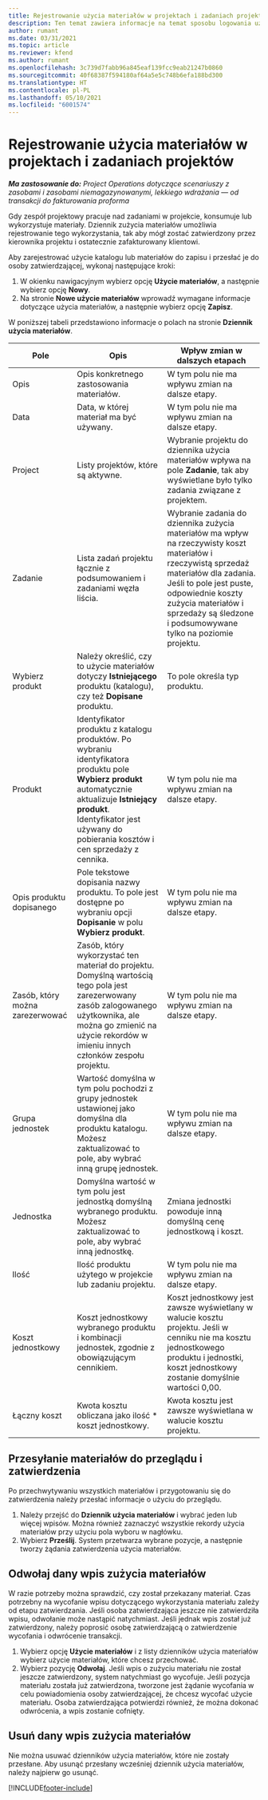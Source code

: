 ```yaml
---
title: Rejestrowanie użycia materiałów w projektach i zadaniach projektów
description: Ten temat zawiera informacje na temat sposobu logowania użycia materiałów do projektów i zadań projektów.
author: rumant
ms.date: 03/31/2021
ms.topic: article
ms.reviewer: kfend
ms.author: rumant
ms.openlocfilehash: 3c739d7fabb96a845eaf139fcc9eab21247b0860
ms.sourcegitcommit: 40f68387f594180af64a5e5c748b6efa188bd300
ms.translationtype: HT
ms.contentlocale: pl-PL
ms.lasthandoff: 05/10/2021
ms.locfileid: "6001574"
---
```

# <a name="record-material-usage-on-projects-and-project-tasks"></a>Rejestrowanie użycia materiałów w projektach i zadaniach projektów

_**Ma zastosowanie do:** Project Operations dotyczące scenariuszy z zasobami i zasobami niemagazynowanymi, lekkiego wdrażania — od transakcji do fakturowania proforma_

Gdy zespół projektowy pracuje nad zadaniami w projekcie, konsumuje lub wykorzystuje materiały. Dziennik zużycia materiałów umożliwia rejestrowanie tego wykorzystania, tak aby mógł zostać zatwierdzony przez kierownika projektu i ostatecznie zafakturowany klientowi. 

Aby zarejestrować użycie katalogu lub materiałów do zapisu i przesłać je do osoby zatwierdzającej, wykonaj następujące kroki: 

1. W okienku nawigacyjnym wybierz opcję **Użycie materiałów**, a następnie wybierz opcję **Nowy**.
2. Na stronie **Nowe użycie materiałów** wprowadź wymagane informacje dotyczące użycia materiałów, a następnie wybierz opcję **Zapisz**.

W poniższej tabeli przedstawiono informacje o polach na stronie **Dziennik użycia materiałów**. 

| **Pole** | **Opis** | **Wpływ zmian w dalszych etapach** |
| --- | --- | --- |
| Opis | Opis konkretnego zastosowania materiałów. | W tym polu nie ma wpływu zmian na dalsze etapy. |
| Data | Data, w której materiał ma być używany. | W tym polu nie ma wpływu zmian na dalsze etapy. |
| Project | Listy projektów, które są aktywne. | Wybranie projektu do dziennika użycia materiałów wpływa na pole **Zadanie**, tak aby wyświetlane było tylko zadania związane z projektem. |
| Zadanie | Lista zadań projektu łącznie z podsumowaniem i zadaniami węzła liścia. | Wybranie zadania do dziennika zużycia materiałów ma wpływ na rzeczywisty koszt materiałów i rzeczywistą sprzedaż materiałów dla zadania. Jeśli to pole jest puste, odpowiednie koszty zużycia materiałów i sprzedaży są śledzone i podsumowywane tylko na poziomie projektu. |
| Wybierz produkt | Należy określić, czy to użycie materiałów dotyczy **Istniejącego** produktu (katalogu), czy też **Dopisane** produktu. | To pole określa typ produktu. |
| Produkt | Identyfikator produktu z katalogu produktów. Po wybraniu identyfikatora produktu pole **Wybierz produkt** automatycznie aktualizuje **Istniejący produkt**. Identyfikator jest używany do pobierania kosztów i cen sprzedaży z cennika. | W tym polu nie ma wpływu zmian na dalsze etapy. |
| Opis produktu dopisanego | Pole tekstowe dopisania nazwy produktu. To pole jest dostępne po wybraniu opcji **Dopisanie** w polu **Wybierz produkt**.| W tym polu nie ma wpływu zmian na dalsze etapy. |
| Zasób, który można zarezerwować| Zasób, który wykorzystać ten materiał do projektu. Domyślną wartością tego pola jest zarezerwowany zasób zalogowanego użytkownika, ale można go zmienić na użycie rekordów w imieniu innych członków zespołu projektu. | W tym polu nie ma wpływu zmian na dalsze etapy. |
| Grupa jednostek | Wartość domyślna w tym polu pochodzi z grupy jednostek ustawionej jako domyślna dla produktu katalogu. Możesz zaktualizować to pole, aby wybrać inną grupę jednostek. | W tym polu nie ma wpływu zmian na dalsze etapy. |
| Jednostka | Domyślna wartość w tym polu jest jednostką domyślną wybranego produktu. Możesz zaktualizować to pole, aby wybrać inną jednostkę. | Zmiana jednostki powoduje inną domyślną cenę jednostkową i koszt. |
| Ilość | Ilość produktu użytego w projekcie lub zadaniu projektu. | W tym polu nie ma wpływu zmian na dalsze etapy. |
| Koszt jednostkowy | Koszt jednostkowy wybranego produktu i kombinacji jednostek, zgodnie z obowiązującym cennikiem. | Koszt jednostkowy jest zawsze wyświetlany w walucie kosztu projektu. Jeśli w cenniku nie ma kosztu jednostkowego produktu i jednostki, koszt jednostkowy zostanie domyślnie wartości 0,00. |
| Łączny koszt | Kwota kosztu obliczana jako ilość \* koszt jednostkowy.| Kwota kosztu jest zawsze wyświetlana w walucie kosztu projektu. |


## <a name="submit-material-usage-for-review-and-approval"></a>Przesyłanie materiałów do przeglądu i zatwierdzenia 
Po przechwytywaniu wszystkich materiałów i przygotowaniu się do zatwierdzenia należy przesłać informacje o użyciu do przeglądu.

1. Należy przejść do **Dziennik użycia materiałów** i wybrać jeden lub więcej wpisów. Można również zaznaczyć wszystkie rekordy użycia materiałów przy użyciu pola wyboru w nagłówku.
2. Wybierz **Prześlij**. System przetwarza wybrane pozycje, a następnie tworzy żądania zatwierdzenia użycia materiałów.

## <a name="recall-a-material-usage-log"></a>Odwołaj dany wpis zużycia materiałów

W razie potrzeby można sprawdzić, czy został przekazany materiał. Czas potrzebny na wycofanie wpisu dotyczącego wykorzystania materiału zależy od etapu zatwierdzania.  Jeśli osoba zatwierdzająca jeszcze nie zatwierdziła wpisu, odwołanie może nastąpić natychmiast. Jeśli jednak wpis został już zatwierdzony, należy poprosić osobę zatwierdzającą o zatwierdzenie wycofania i odwrócenie transakcji.

1. Wybierz opcję **Użycie materiałów** i z listy dzienników użycia materiałów wybierz użycie materiałów, które chcesz przechować.
2. Wybierz pozycję **Odwołaj**. Jeśli wpis o zużyciu materiału nie został jeszcze zatwierdzony, system natychmiast go wycofuje. Jeśli pozycja materiału została już zatwierdzona, tworzone jest żądanie wycofania w celu powiadomienia osoby zatwierdzającej, że chcesz wycofać użycie materiału. Osoba zatwierdzająca potwierdzi również, że można dokonać odwrócenia, a wpis zostanie cofnięty.

## <a name="delete-a-material-usage-log"></a>Usuń dany wpis zużycia materiałów

Nie można usuwać dzienników użycia materiałów, które nie zostały przesłane. Aby usunąć przesłany wcześniej dziennik użycia materiałów, należy najpierw go usunąć.



[!INCLUDE[footer-include](../includes/footer-banner.md)]
